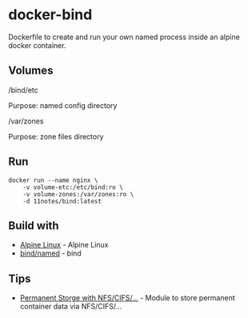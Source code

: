 # docker-bind

Dockerfile to create and run your own named process inside an alpine docker container.

## Volumes

/bind/etc

Purpose: named config directory

/var/zones

Purpose: zone files directory

## Run
```shell
docker run --name nginx \
    -v volume-etc:/etc/bind:ro \
    -v volume-zones:/var/zones:ro \
    -d 11notes/bind:latest
```

## Build with

* [Alpine Linux](https://alpinelinux.org/) - Alpine Linux
* [bind/named](https://www.isc.org/downloads/bind/) - bind

## Tips

* [Permanent Storge with NFS/CIFS/...](https://github.com/11notes/alpine-docker-netshare) - Module to store permanent container data via NFS/CIFS/...